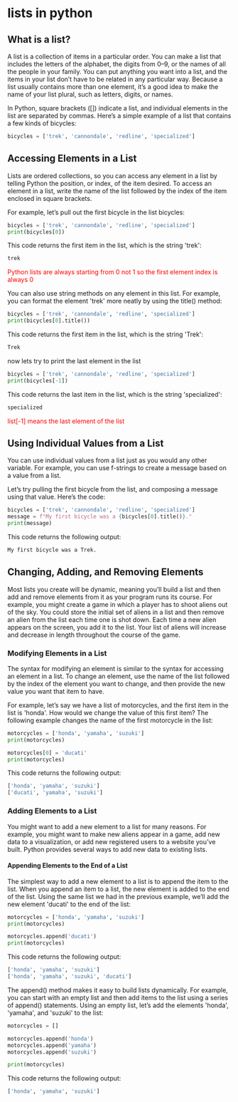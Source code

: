 # lists in python

## What is a list?

A list is a collection of items in a particular order. You can make a list that includes the letters of the alphabet, the digits from 0–9, or the names of all the people in your family. You can put anything you want into a list, and the items in your list don’t have to be related in any particular way. Because a list usually contains more than one element, it’s a good idea to make the name of your list plural, such as letters, digits, or names.

In Python, square brackets ([]) indicate a list, and individual elements in the list are separated by commas. Here’s a simple example of a list that contains a few kinds of bicycles:

```python
bicycles = ['trek', 'cannondale', 'redline', 'specialized']
```

## Accessing Elements in a List

Lists are ordered collections, so you can access any element in a list by telling Python the position, or index, of the item desired. To access an element in a list, write the name of the list followed by the index of the item enclosed in square brackets.

For example, let’s pull out the first bicycle in the list bicycles:

```python
bicycles = ['trek', 'cannondale', 'redline', 'specialized']
print(bicycles[0])
```

This code returns the first item in the list, which is the string 'trek':

```python
trek
```
<span style="color: #ff0000;">Python lists are always starting from 0 not 1 so the first element index is always 0</span>

You can also use string methods on any element in this list. For example, you can format the element 'trek' more neatly by using the title() method:

```python
bicycles = ['trek', 'cannondale', 'redline', 'specialized']
print(bicycles[0].title())
```

This code returns the first item in the list, which is the string 'Trek':

```python
Trek
```

now lets try to print the last element in the list

```python
bicycles = ['trek', 'cannondale', 'redline', 'specialized']
print(bicycles[-1])
```

This code returns the last item in the list, which is the string 'specialized':

```python
specialized
```
<span style="color: #ff0000;">list[-1] means the last element of the list</span>

## Using Individual Values from a List

You can use individual values from a list just as you would any other variable. For example, you can use f-strings to create a message based on a value from a list.

Let’s try pulling the first bicycle from the list, and composing a message using that value. Here’s the code:

```python
bicycles = ['trek', 'cannondale', 'redline', 'specialized']
message = f"My first bicycle was a {bicycles[0].title()}."
print(message)
```

This code returns the following output:

```python
My first bicycle was a Trek.
```

## Changing, Adding, and Removing Elements

Most lists you create will be dynamic, meaning you’ll build a list and then add and remove elements from it as your program runs its course. For example, you might create a game in which a player has to shoot aliens out of the sky. You could store the initial set of aliens in a list and then remove an alien from the list each time one is shot down. Each time a new alien appears on the screen, you add it to the list. Your list of aliens will increase and decrease in length throughout the course of the game.

### Modifying Elements in a List

The syntax for modifying an element is similar to the syntax for accessing an element in a list. To change an element, use the name of the list followed by the index of the element you want to change, and then provide the new value you want that item to have.

For example, let’s say we have a list of motorcycles, and the first item in the list is 'honda'. How would we change the value of this first item? The following example changes the name of the first motorcycle in the list:

```python
motorcycles = ['honda', 'yamaha', 'suzuki']
print(motorcycles)

motorcycles[0] = 'ducati'
print(motorcycles)
```

This code returns the following output:

```python
['honda', 'yamaha', 'suzuki']
['ducati', 'yamaha', 'suzuki']
```

### Adding Elements to a List

You might want to add a new element to a list for many reasons. For example, you might want to make new aliens appear in a game, add new data to a visualization, or add new registered users to a website you’ve built. Python provides several ways to add new data to existing lists.

#### Appending Elements to the End of a List

The simplest way to add a new element to a list is to append the item to the list. When you append an item to a list, the new element is added to the end of the list. Using the same list we had in the previous example, we’ll add the new element 'ducati' to the end of the list:

```python
motorcycles = ['honda', 'yamaha', 'suzuki']
print(motorcycles)

motorcycles.append('ducati')
print(motorcycles)
```

This code returns the following output:

```python
['honda', 'yamaha', 'suzuki']
['honda', 'yamaha', 'suzuki', 'ducati']
```

The append() method makes it easy to build lists dynamically. For example, you can start with an empty list and then add items to the list using a series of append() statements. Using an empty list, let’s add the elements 'honda', 'yamaha', and 'suzuki' to the list:

```python
motorcycles = []

motorcycles.append('honda')
motorcycles.append('yamaha')
motorcycles.append('suzuki')

print(motorcycles)
```

This code returns the following output:

```python
['honda', 'yamaha', 'suzuki']
```
